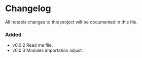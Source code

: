 # Changelog

All notable changes to this project will be documented in this file.

### Added

- v0.0.2 Read me file.
- v0.0.3 Modules importation adjust.